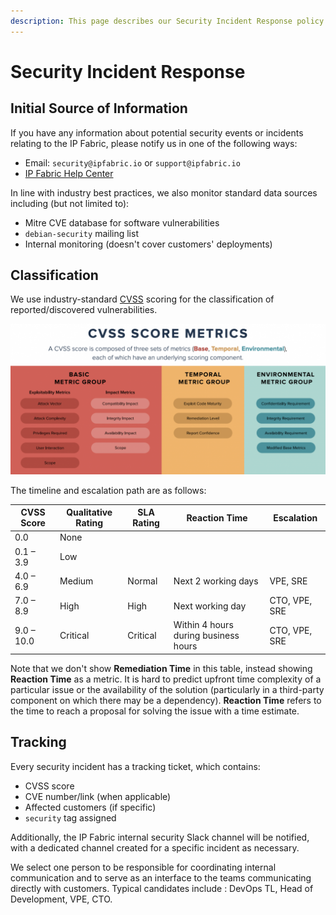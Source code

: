 ```yaml
---
description: This page describes our Security Incident Response policy.
---
```


# Security Incident Response

## Initial Source of Information

If you have any information about potential security events or incidents
relating to the IP Fabric, please notify us in one of the following ways:

- Email: `security@ipfabric.io` or `support@ipfabric.io`
- [IP Fabric Help Center](https://support.ipfabric.io)

In line with industry best practices, we also monitor standard data sources
including (but not limited to):

- Mitre CVE database for software vulnerabilities
- `debian-security` mailing list
- Internal monitoring (doesn't cover customers' deployments)

## Classification

We use industry-standard
[CVSS](https://en.wikipedia.org/wiki/Common_Vulnerability_Scoring_System)
scoring for the classification of reported/discovered vulnerabilities.

![CVSS Score](cvss.png)

The timeline and escalation path are as follows:

| CVSS Score | Qualitative Rating | SLA Rating | Reaction Time                        | Escalation    |
| ---------- | ------------------ | ---------- | ------------------------------------ | ------------- |
| 0.0        | None               |            |                                      |               |
| 0.1 – 3.9  | Low                |            |                                      |               |
| 4.0 – 6.9  | Medium             | Normal     | Next 2 working days                  | VPE, SRE      |
| 7.0 – 8.9  | High               | High       | Next working day                     | CTO, VPE, SRE |
| 9.0 – 10.0 | Critical           | Critical   | Within 4 hours during business hours | CTO, VPE, SRE |

Note that we don't show **Remediation Time** in this table, instead showing
**Reaction Time** as a metric. It is hard to predict upfront time complexity of
a particular issue or the availability of the solution (particularly in a
third-party component on which there may be a dependency). **Reaction Time**
refers to the time to reach a proposal for solving the issue with a time
estimate.

## Tracking

Every security incident has a tracking ticket, which contains:

- CVSS score
- CVE number/link (when applicable)
- Affected customers (if specific)
- `security` tag assigned

Additionally, the IP Fabric internal security Slack channel will be notified,
with a dedicated channel created for a specific incident as necessary.

We select one person to be responsible for coordinating internal communication
and to serve as an interface to the teams communicating directly with customers.
Typical candidates include : DevOps TL, Head of Development, VPE, CTO.

